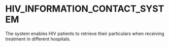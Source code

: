 # HIV_INFORMATION_CONTACT_SYSTEM
The system enables HIV patients to retrieve their particulars when receiving treatment in different hospitals.
